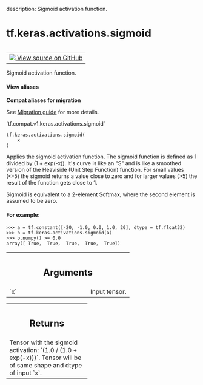 description: Sigmoid activation function.

<div itemscope itemtype="http://developers.google.com/ReferenceObject">
<meta itemprop="name" content="tf.keras.activations.sigmoid" />
<meta itemprop="path" content="Stable" />
</div>

# tf.keras.activations.sigmoid

<!-- Insert buttons and diff -->

<table class="tfo-notebook-buttons tfo-api nocontent" align="left">
<td>
  <a target="_blank" href="https://github.com/tensorflow/tensorflow/blob/r2.2/tensorflow/python/keras/activations.py#L260-L287">
    <img src="https://www.tensorflow.org/images/GitHub-Mark-32px.png" />
    View source on GitHub
  </a>
</td>
</table>



Sigmoid activation function.

<section class="expandable">
  <h4 class="showalways">View aliases</h4>
  <p>
<b>Compat aliases for migration</b>
<p>See
<a href="https://www.tensorflow.org/guide/migrate">Migration guide</a> for
more details.</p>
<p>`tf.compat.v1.keras.activations.sigmoid`</p>
</p>
</section>

<pre class="devsite-click-to-copy prettyprint lang-py tfo-signature-link">
<code>tf.keras.activations.sigmoid(
    x
)
</code></pre>



<!-- Placeholder for "Used in" -->

Applies the sigmoid activation function. The sigmoid function is defined as
1 divided by (1 + exp(-x)). It's curve is like an "S" and is like a smoothed
version of the Heaviside (Unit Step Function) function. For small values
(<-5) the sigmoid returns a value close to zero and for larger values (>5)
the result of the function gets close to 1.

Sigmoid is equivalent to a 2-element Softmax, where the second element is
assumed to be zero.

#### For example:



```
>>> a = tf.constant([-20, -1.0, 0.0, 1.0, 20], dtype = tf.float32)
>>> b = tf.keras.activations.sigmoid(a)
>>> b.numpy() >= 0.0
array([ True,  True,  True,  True,  True])
```

<!-- Tabular view -->
 <table class="responsive fixed orange">
<colgroup><col width="214px"><col></colgroup>
<tr><th colspan="2"><h2 class="add-link">Arguments</h2></th></tr>

<tr>
<td>
`x`
</td>
<td>
Input tensor.
</td>
</tr>
</table>



<!-- Tabular view -->
 <table class="responsive fixed orange">
<colgroup><col width="214px"><col></colgroup>
<tr><th colspan="2"><h2 class="add-link">Returns</h2></th></tr>
<tr class="alt">
<td colspan="2">
Tensor with the sigmoid activation: `(1.0 / (1.0 + exp(-x)))`.
Tensor will be of same shape and dtype of input `x`.
</td>
</tr>

</table>

